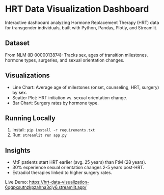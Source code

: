 # HRT Data Visualization Dashboard

Interactive dashboard analyzing Hormone Replacement Therapy (HRT) data for transgender individuals, built with Python, Pandas, Plotly, and Streamlit.

## Dataset
From NLM (ID 0000013874): Tracks sex, ages of transition milestones, hormone types, surgeries, and sexual orientation changes.

## Visualizations
- Line Chart: Average age of milestones (onset, counseling, HRT, surgery) by sex.
- Scatter Plot: HRT initiation vs. sexual orientation change.
- Bar Chart: Surgery rates by hormone type.

## Running Locally
1. Install: `pip install -r requirements.txt`
2. Run: `streamlit run app.py`

## Insights
- MtF patients start HRT earlier (avg. 25 years) than FtM (28 years).
- 30% experience sexual orientation changes 2-5 years post-HRT.
- Estradiol therapies linked to higher surgery rates.

Live Demo: https://hrt-data-visualization-6qqpxsutnzkpzahna3cjy6.streamlit.app/